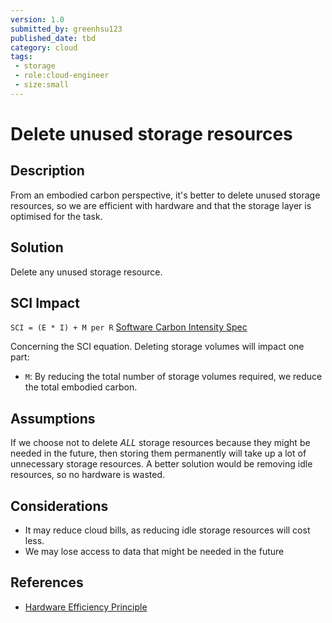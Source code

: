 ```yaml
---
version: 1.0
submitted_by: greenhsu123
published_date: tbd
category: cloud
tags: 
 - storage
 - role:cloud-engineer
 - size:small
---
```


# Delete unused storage resources

## Description
From an embodied carbon perspective, it's better to delete unused storage resources, so we are efficient with hardware and that the storage layer is optimised for the task. 

## Solution
Delete any unused storage resource.

## SCI Impact

`SCI = (E * I) + M per R`
[Software Carbon Intensity Spec](https://grnsft.org/sci)

Concerning the SCI equation. Deleting storage volumes will impact one part:
- `M`: By reducing the total number of storage volumes required, we reduce the total embodied carbon.

## Assumptions
If we choose not to delete *ALL* storage resources because they might be needed in the future, then storing them permanently will take up a lot of unnecessary storage resources. A better solution would be removing idle resources, so no hardware is wasted. 

## Considerations
- It may reduce cloud bills, as reducing idle storage resources will cost less. 
- We may lose access to data that might be needed in the future

## References
- [Hardware Efficiency Principle](https://learn.greensoftware.foundation/practitioner/hardware-efficiency)

